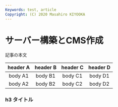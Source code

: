 ```yaml
---
Keywords: test, article
Copyright: (C) 2020 Masahiro KIYOOKA
---
```


# サーバー構築とCMS作成

記事の本文

| header A | header B | header C | header D |
| :------: | :------: | :------: | :------: |
|  body A1 |  body B1 |  body C1 |  body D1 |
|  body A2 |  body B2 |  body C2 |  body D2 |

### h3 タイトル

